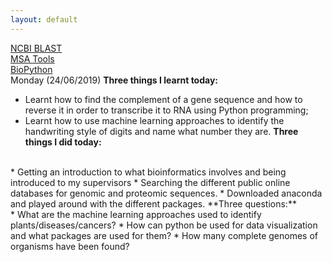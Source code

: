 ```yaml
---
layout: default
---
```

[NCBI BLAST](https://blast.ncbi.nlm.nih.gov/Blast.cgi)
<br />
[MSA Tools](https://www.ebi.ac.uk/Tools/msa/)
<br />
[BioPython](https://biopython.readthedocs.io/en/latest/Tutorial/chapter_align.html#alignment-tools)
<br />
Monday (24/06/2019)
**Three things I learnt today:**
<br />
  * Learnt how to find the complement of a gene sequence and how to reverse it in order to transcribe it to RNA using Python programming;
  * Learnt how to use machine learning approaches to identify the handwriting style of digits and name what number they are.
**Three things I did today:**
<br />
  * Getting an introduction to what bioinformatics involves and being introduced to my supervisors
  * Searching the different public online databases for genomic and proteomic sequences.
  * Downloaded anaconda and played around with the different packages.
**Three questions:**
<br />
  * What are the machine learning approaches used to identify plants/diseases/cancers?
  * How can python be used for data visualization and what packages are used for them?
  * How many complete genomes of organisms have been found?
